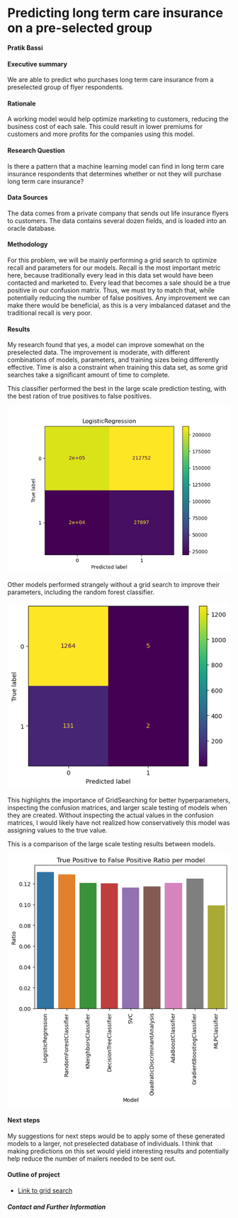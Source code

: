 # Predicting long term care insurance on a pre-selected group

**Pratik Bassi**

#### Executive summary
We are able to predict who purchases long term care insurance from a preselected group of flyer respondents.

#### Rationale
A working model would help optimize marketing to customers, reducing the business cost of each sale. This could result in lower premiums for customers and more profits for the companies using this model.

#### Research Question
Is there a pattern that a machine learning model can find in long term care insurance respondents that determines whether or not they will purchase long term care insurance?

#### Data Sources
The data comes from a private company that sends out life insurance flyers to customers. The data contains several dozen fields, and is loaded into an oracle database.

#### Methodology
For this problem, we will be mainly performing a grid search to optimize recall and parameters for our models. Recall is the most important metric here, because traditionally every lead in this data set would have been contacted and marketed to. Every lead that becomes a sale should be a true positive in our confusion matrix. Thus, we must try to match that, while potentially reducing the number of false positives. Any improvement we can make there would be beneficial, as this is a very imbalanced dataset and the traditional recall is very poor.

#### Results
My research found that yes, a model can improve somewhat on the preselected data. The improvement is moderate, with different combinations of models, parameters, and training sizes being differently effective. Time is also a constraint when training this data set, as some grid searches take a significant amount of time to complete.

This classifier performed the best in the large scale prediction testing, with the best ration of true positives to false positives.

![BestModel](bestModel.png)


Other models performed strangely without a grid search to improve their parameters, including the random forest classifier.

![RFCStrange](strangeRandomForestClassifier.png)

This highlights the importance of GridSearching for better hyperparameters, inspecting the confusion matrices, and larger scale testing of models when they are created. Without inspecting the actual values in the confusion matrices, I would likely have not realized how conservatively this model was assigning values to the true value.

This is a comparison of the large scale testing results between models.

![largeScaleResults](model_results.png)

#### Next steps
My suggestions for next steps would be to apply some of these generated models to a larger, not preselected database of individuals. I think that making predictions on this set would yield interesting results and potentially help reduce the number of mailers needed to be sent out.

#### Outline of project

- [Link to grid search](exploration.ipynb)


##### Contact and Further Information